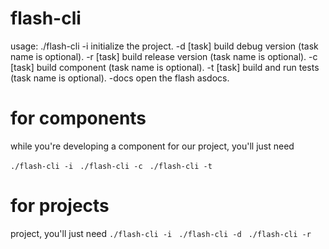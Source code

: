 flash-cli
=========

usage: ./flash-cli -i         initialize the project.
                   -d [task]  build debug version (task name is optional).
                   -r [task]  build release version (task name is optional).
                   -c [task]  build component (task name is optional).
                   -t [task]  build and run tests (task name is optional).
                   -docs      open the flash asdocs.


for components
=========

while you're developing a component for our project, you'll just need

```./flash-cli -i ```
```./flash-cli -c ```
```./flash-cli -t ```

for projects
=========

project, you'll just need
```./flash-cli -i ```
```./flash-cli -d ```
```./flash-cli -r ```

